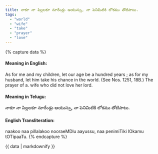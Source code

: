 ```yaml
---
title: నాకూ నా పిల్లలకూ నూరేండ్లు ఆయుస్సు, నా పెనిమిటికి లోకము తోటిపాటు.
tags:
  - "world"
  - "wife"
  - "take"
  - "prayer"
  - "love"
---
```


{% capture data %}
#### Meaning in English:
As for me and my children, let our age be a hundred years ; as for my husband, let him take his chance in the world.
(See Nos. 1251, 18B.)
The prayer of a. wife who did not love her lord.

#### Meaning in Telugu:
నాకూ నా పిల్లలకూ నూరేండ్లు ఆయుస్సు, నా పెనిమిటికి లోకము తోటిపాటు.

#### English Transliteration:
naakoo naa pillalakoo nooraeMDlu aayussu, naa penimiTiki lOkamu tOTipaaTu.
{% endcapture %}

{{ data | markdownify }}

